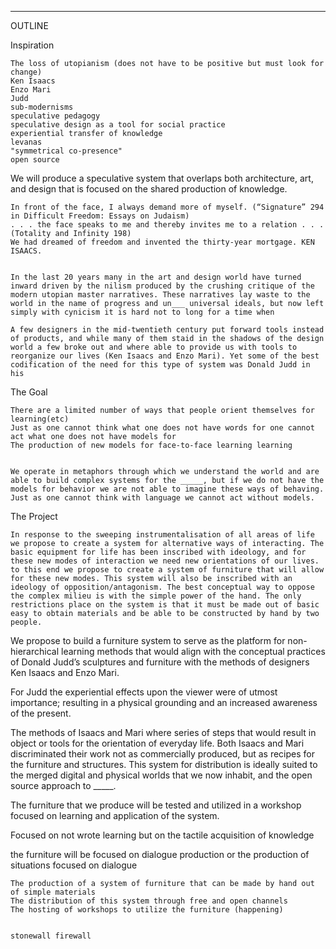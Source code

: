 ___________
OUTLINE

Inspiration

	The loss of utopianism (does not have to be positive but must look for change)
	Ken Isaacs 
	Enzo Mari
	Judd
	sub-modernisms
	speculative pedagogy
	speculative design as a tool for social practice  
	experiential transfer of knowledge 
	levanas 
	"symmetrical co-presence" 
	open source 
	

We will produce a speculative system that overlaps both architecture, art, and design that is focused on the shared production of knowledge.
	
	In front of the face, I always demand more of myself. (“Signature” 294 in Difficult Freedom: Essays on Judaism) 
	. . . the face speaks to me and thereby invites me to a relation . . . (Totality and Infinity 198) 
	We had dreamed of freedom and invented the thirty-year mortgage. KEN ISAACS.


	In the last 20 years many in the art and design world have turned inward driven by the nilism produced by the crushing critique of the modern utopian master narratives. These narratives lay waste to the world in the name of progress and un___ universal ideals, but now left simply with cynicism it is hard not to long for a time when 
	
	A few designers in the mid-twentieth century put forward tools instead of products, and while many of them staid in the shadows of the design world a few broke out and where able to provide us with tools to reorganize our lives (Ken Isaacs and Enzo Mari). Yet some of the best codification of the need for this type of system was Donald Judd in his 


The Goal
	
	There are a limited number of ways that people orient themselves for learning(etc)
	Just as one cannot think what one does not have words for one cannot act what one does not have models for 
	The production of new models for face-to-face learning learning
	

	We operate in metaphors through which we understand the world and are able to build complex systems for the _____, but if we do not have the models for behavior we are not able to imagine these ways of behaving. Just as one cannot think with language we cannot act without models. 

The Project


	In response to the sweeping instrumentalisation of all areas of life we propose to create a system for alternative ways of interacting. The basic equipment for life has been inscribed with ideology, and for these new modes of interaction we need new orientations of our lives. to this end we propose to create a system of furniture that will allow for these new modes. This system will also be inscribed with an ideology of opposition/antagonism. The best conceptual way to oppose the complex milieu is with the simple power of the hand. The only restrictions place on the system is that it must be made out of basic easy to obtain materials and be able to be constructed by hand by two people.  
	
We propose to build a furniture system to serve as the platform for non-hierarchical learning methods that would align with the conceptual practices of Donald Judd’s sculptures and furniture with the methods of designers Ken Isaacs and Enzo Mari. 

For Judd the experiential effects upon the viewer were of utmost importance; resulting in a physical grounding and an increased awareness of the present.

The methods of Isaacs and Mari where series of steps that would result in object or tools for the orientation of everyday life. Both Isaacs and Mari discriminated their work not as commercially produced, but as recipes for the furniture and structures. This system for distribution is ideally suited to the merged digital and physical worlds that we now inhabit, and the open source approach to _____. 

The furniture that we produce will be tested and utilized in a workshop focused on learning and application of the system. 

Focused on not wrote learning but on the tactile acquisition of knowledge 

the furniture will be focused on dialogue production or the production of situations focused on dialogue



	The production of a system of furniture that can be made by hand out of simple materials 
	The distribution of this system through free and open channels
	The hosting of workshops to utilize the furniture (happening)


	stonewall firewall 




